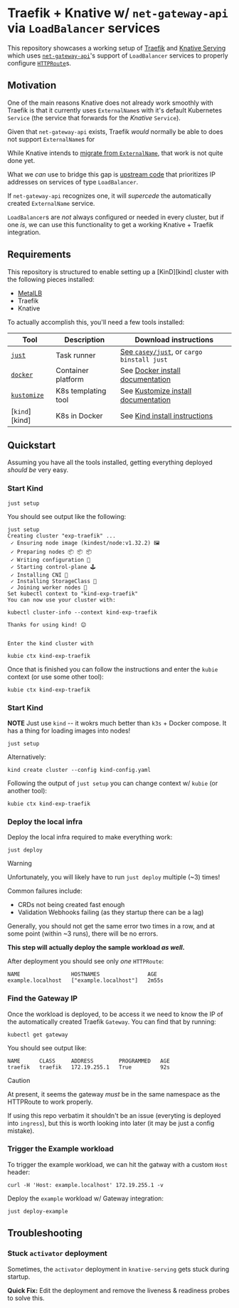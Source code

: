 # Traefik + Knative w/ `net-gateway-api` via `LoadBalancer` services

This repository showcases a working setup of [Traefik][tf] and [Knative Serving][kn-serving] which uses
[`net-gateway-api`][net-gateway-api]'s support of `LoadBalancer` services to properly configure [`HTTPRoute`][httproute]s.

[tf]: https://doc.traefik.io/traefik
[kn-serving]: https://knative.dev/docs/serving/
[httproute]: https://gateway-api.sigs.k8s.io/api-types/httproute/
[net-gateway-api]: https://github.com/knative-extensions/net-gateway-api

## Motivation

One of the main reasons Knative does not already work smoothly with Traefik is that it currently uses
`ExternalName`s with it's default Kubernetes `Service` (the service that forwards for the *Knative* `Service`).

Given that `net-gateway-api` exists, Traefik *would* normally be able to does not support `ExternalName`s for

While Knative intends to [migrate from `ExternalName`][kn-migrate-issue], that work is not quite done yet.

What we *can* use to bridge this gap is [upstream code](https://github.com/knative/serving/blob/636392e930c1d6b5b5619bde54bf38e3990acf88/pkg/reconciler/route/resources/service.go#L115) that prioritizes IP addresses on services
of type `LoadBalancer`.

If `net-gateway-api` recognizes one, it will *supercede* the automatically created `ExternalName` service.

`LoadBalancer`s are *not* always configured or needed in every cluster, but if one *is*, we can use this
functionality to get a working Knative + Traefik integration.

[kn-migrate-issue]: https://github.com/knative/serving/issues/11821

## Requirements

This repository is structured to enable setting up a [KinD][kind] cluster with the following pieces installed:

- [MetalLB][mllb]
- Traefik
- Knative

To actually accomplish this, you'll need a few tools installed:

| Tool                     | Description         | Download instructions                                    |
|--------------------------|---------------------|----------------------------------------------------------|
| [`just`][just]           | Task runner         | [See `casey/just`][just], or `cargo binstall just`       |
| [`docker`][docker]       | Container platform  | See [Docker install documentation][docker-install]       |
| [`kustomize`][kustomize] | K8s templating tool | See [Kustomize install documentation][kustomize-install] |
| [`kind`][kind]           | K8s in Docker       | See [Kind install instructions][kind-install]            |


[docker-install]: https://docs.docker.com/get-started/get-docker/
[docker]: https://docs.docker.com
[just]: https://github.com/casey/just
[kind-install]: https://kind.sigs.k8s.io/docs/user/quick-start/#installing-with-a-package-manager
[kustomize-install]: https://kubectl.docs.kubernetes.io/installation/kustomize/
[kustomize]: https://kustomize.io/
[mllb]: https://metallb.universe.tf/

## Quickstart

Assuming you have all the tools installed, getting everything deployed *should be* very easy.

### Start Kind

```console
just setup
```

You should see output like the following:

```
just setup
Creating cluster "exp-traefik" ...
 ✓ Ensuring node image (kindest/node:v1.32.2) 🖼
 ✓ Preparing nodes 📦 📦 📦
 ✓ Writing configuration 📜
 ✓ Starting control-plane 🕹️
 ✓ Installing CNI 🔌
 ✓ Installing StorageClass 💾
 ✓ Joining worker nodes 🚜
Set kubectl context to "kind-exp-traefik"
You can now use your cluster with:

kubectl cluster-info --context kind-exp-traefik

Thanks for using kind! 😊


Enter the kind cluster with

kubie ctx kind-exp-traefik

```

Once that is finished you can follow the instructions and enter the `kubie` context (or use some other tool):

```
kubie ctx kind-exp-traefik
```

### Start Kind

**NOTE** Just use `kind` -- it wokrs much better than `k3s` + Docker compose.
It has a thing for loading images into nodes!

```console
just setup
```

Alternatively:

```console
kind create cluster --config kind-config.yaml
```

Following the output of `just setup` you can change context w/ `kubie` (or another tool):

```console
kubie ctx kind-exp-traefik
```

### Deploy the local infra

Deploy the local infra required to make everything work:

```console
just deploy
```

> [!WARNING]
> Unfortunately, you will likely have to run `just deploy` multiple (~3) times!
>
> Common failures include:
>   - CRDs not being created fast enough
>   - Validation Webhooks failing (as they startup there can be a lag)

Generally, you should not get the same error two times in a row, and at some point (within ~3 runs),
there will be no errors.

**This step will actually deploy the sample workload *as well*.**

After deployment you should see only *one* `HTTPRoute`:

```
NAME                HOSTNAMES               AGE
example.localhost   ["example.localhost"]   2m55s
```

### Find the Gateway IP

Once the workload is deployed, to be access it we need to know the IP of the
automatically created Traefik `Gateway`. You can find that by running:

```console
kubectl get gateway
```

You should see output like:

```
NAME      CLASS     ADDRESS        PROGRAMMED   AGE
traefik   traefik   172.19.255.1   True         92s
```

> [!CAUTION]
> At present, it seems the gateway *must* be in the same namespace as the HTTPRoute
> to work properly.
>
> If using this repo verbatim it shouldn't be an issue (everyting is
> deployed into `ingress`), but this is worth looking into later (it may be just a config mistake).

### Trigger the Example workload

To trigger the example workload, we can hit the gatway with a custom `Host` header:

```console
curl -H 'Host: example.localhost' 172.19.255.1 -v
```

Deploy the `example` workload w/ Gateway integration:

```console
just deploy-example
```

## Troubleshooting

### Stuck `activator` deployment

Sometimes, the `activator` deployment in `knative-serving` gets stuck during startup.

**Quick Fix:** Edit the deployment and remove the liveness & readiness probes to solve this.
